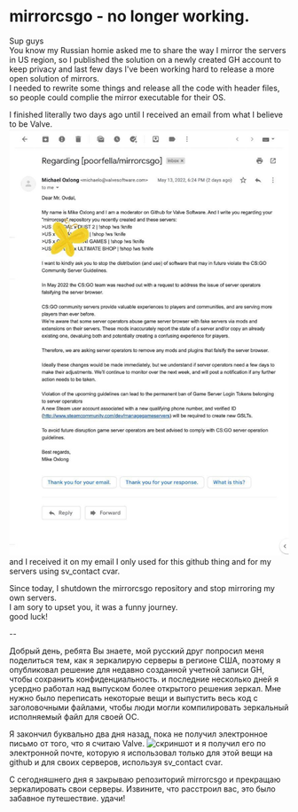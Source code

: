# mirrorcsgo - no longer working. 
Sup guys  
You know my Russian homie asked me to share the way I mirror the servers in US region, so I published the solution on a newly created GH account to keep privacy
and last few days I've been working hard to release a more open solution of mirrors.  
I needed to rewrite some things and release all the code with header files, so people could complie the mirror executable for their OS.  
  
I finished literally two days ago until I received an email from what I believe to be Valve.  
![screenshot](https://raw.githubusercontent.com/poorfella/mirrorcsgo/main/_.jpeg)
and I received it on my email I only used for this github thing and for my servers using sv_contact cvar. 

Since today, I shutdown the mirrorcsgo repository and stop mirroring my own servers.  
I am sory to upset you, it was a funny journey.  
good luck!  

--


Добрый день, ребята
Вы знаете, мой русский друг попросил меня поделиться тем, как я зеркалирую серверы в регионе США, поэтому я опубликовал решение для недавно созданной учетной записи GH, чтобы сохранить конфиденциальность.
и последние несколько дней я усердно работал над выпуском более открытого решения зеркал.
Мне нужно было переписать некоторые вещи и выпустить весь код с заголовочными файлами, чтобы люди могли компилировать зеркальный исполняемый файл для своей ОС.
  
Я закончил буквально два дня назад, пока не получил электронное письмо от того, что я считаю Valve.
![скриншот](_https://raw.githubusercontent.com/poorfella/mirrorcsgo/main/_.jpeg)
и я получил его по электронной почте, которую я использовал только для этой вещи на github и для своих серверов, используя sv_contact cvar.

С сегодняшнего дня я закрываю репозиторий mirrorcsgo и прекращаю зеркалировать свои серверы.
Извините, что расстроил вас, это было забавное путешествие.
удачи!
